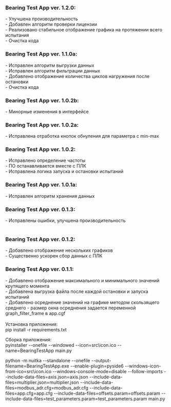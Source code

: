 <H3> Bearing Test App ver. 1.2.0: </H3>
    - Улучшена производительность <br>
    - Добавлен алгоритм проверки лицензии <br>
    - Реализовано стабильное отображение графика на протяжении всего испытания <br>
    - Очистка кода <br>

<H3> Bearing Test App ver. 1.1.0a: </H3>
    - Исправлен алгоритм выгрузки данных<br>
    - Исправлен алгоритм фильтрации данных<br>
    - Добавлено отображение количества циклов нагружения после остановки<br>
    - Очистка кода <br>

<H3> Bearing Test App ver. 1.0.2b: </H3>
    - Минорные изменения в интерфейсе<br>

<H3> Bearing Test App ver. 1.0.2a: </H3>
    - Исправлена отработка кнопок обнуления для параметра с min-max<br>

<H3> Bearing Test App ver. 1.0.2: </H3>
    - Исправлено определение частоты<br>
    - ПО останавливается вместе с ПЛК <br>
    - Исправлена логика запуска и остановки испытаний <br>


<H3> Bearing Test App ver. 1.0.1a: </H3>
    - Исправлен алгоритм хранения данных<br>

<H3> Bearing Test App ver. 0.1.3: </H3>
    - Исправлены ошибки, улучшена производительность<br>

<br>

<H3> Bearing Test App ver. 0.1.2: </H3>
    - Добавлено отображение нескольких графиков <br>
    - Существенно ускорен сбор данных с ПЛК
<br>

<H3> Bearing Test App ver. 0.1.1: </H3>
    - Добавлено отображение максимального и минимального значений крутящего момента <br>
    - Добавлена выгрузка файла после каждой остановки и запуска испытаний <br>
    - Добавлено осреднение значений на графике методом скользящего среднего - размер окна осреднения задается переменной graph_filter_frame в app.cgf <br>

<br>
Установка приложения: <br>
pip install -r requirements.txt

Сборка приложения: <br>
pyinstaller --onefile --windowed --icon=src\icon.ico --name=BearingTestApp main.py


python -m nuitka   --standalone --onefile  --output-filename=BearingTestApp.exe --enable-plugin=pyside6   --windows-icon-from-ico=src\icon.ico --windows-console-mode=disable --follow-imports   --include-data-files=axis.json=axis.json   --include-data-files=multiplier.json=multiplier.json   --include-data-files=modbus_adr.cfg=modbus_adr.cfg   --include-data-files=app.cfg=app.cfg   --include-data-files=offsets.param=offsets.param   --include-data-files=test_parameters.param=test_parameters.param   main.py
